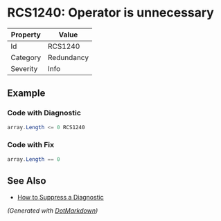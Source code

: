 # RCS1240: Operator is unnecessary

| Property | Value      |
| -------- | ---------- |
| Id       | RCS1240    |
| Category | Redundancy |
| Severity | Info       |

## Example

### Code with Diagnostic

```csharp
array.Length <= 0 RCS1240
```

### Code with Fix

```csharp
array.Length == 0
```

## See Also

* [How to Suppress a Diagnostic](../HowToConfigureAnalyzers.md#how-to-suppress-a-diagnostic)


*\(Generated with [DotMarkdown](http://github.com/JosefPihrt/DotMarkdown)\)*